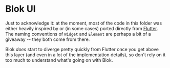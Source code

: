 Blok UI
=======

Just to acknowledge it: at the moment, most of the code in this folder was either heavily inspired by or (in some cases) ported directly from [Flutter](https://github.com/flutter/flutter). The naming conventions of `Widget` and `Element` are perhaps a bit of a giveaway -- they both come from there.  

Blok *does* start to diverge pretty quickly from Flutter once you get above this layer (and even in a lot of the implementation details), so don't rely on it too much to understand what's going on with Blok.
